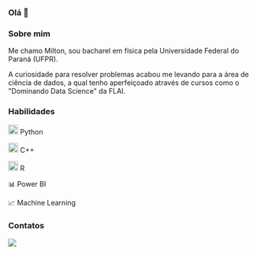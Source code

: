 ### Olá 👋

### Sobre mim

Me chamo Milton, sou bacharel em física pela Universidade Federal do Paraná (UFPR).

A curiosidade para resolver problemas acabou me levando para a área de ciência de dados, a qual tenho aperfeiçoado através de cursos como o  "Dominando Data Science" da FLAI.




### Habilidades

<img src="https://cdn.jsdelivr.net/gh/devicons/devicon/icons/python/python-original.svg" width="20" height="20"/> Python

<img src="https://cdn.jsdelivr.net/gh/devicons/devicon/icons/cplusplus/cplusplus-original.svg" width="20" height="20"/> C++

<img src="https://cdn.jsdelivr.net/gh/devicons/devicon/icons/r/r-original.svg" width="20" height="20"/>  R

:bar_chart: Power BI

:chart_with_upwards_trend: Machine Learning


### Contatos

<a href="https://www.linkedin.com/in/miltoncarlosnjr" target="_blank"><img src="https://img.shields.io/badge/-LinkedIn-%230077B5?style=for-the-badge&logo=linkedin&logoColor=white" target="_blank"></a>
